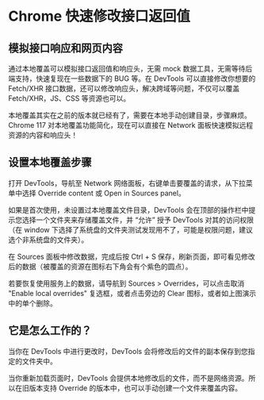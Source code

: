 # Chrome 快速修改接口返回值

## 模拟接口响应和网页内容

通过本地覆盖可以模拟接口返回值和响应头，无需 mock 数据工具，无需等待后端支持，快速复现在一些数据下的 BUG 等。在 DevTools 可以直接修改你想要的 Fetch/XHR 接口数据，还可以修改响应头，解决跨域等问题，不仅可以覆盖 Fetch/XHR，JS、CSS 等资源也可以。

本地覆盖其实在之前的版本就已经有了，需要在本地手动创建目录，步骤麻烦。Chrome 117 对本地覆盖功能简化，现在可以直接在 Network 面板快速模拟远程资源的内容和响应头！

## 设置本地覆盖步骤

打开 DevTools，导航至 Network 网络面板，右键单击要覆盖的请求，从下拉菜单中选择 Override content 或 Open in Sources panel。

如果是首次使用，未设置过本地覆盖文件目录，DevTools 会在顶部的操作栏中提示您选择一个文件夹来存储覆盖文件，并 “允许” 授予 DevTools 对其的访问权限（在 window 下选择了系统盘的文件夹测试发现用不了，可能是权限问题，建议选个非系统盘的文件夹）。

在 Sources 面板中修改数据，完成后按 Ctrl + S 保存，刷新页面，即可看见修改后的数据（被覆盖的资源在图标右下角会有个紫色的圆点）。

若要恢复使用服务上的数据，请导航到 Sources > Overrides，可以点击取消 "Enable local overrides" 复选框，或者点击旁边的 Clear 图标，或者如上图演示中的单个删除。


## 它是怎么工作的？

当你在 DevTools 中进行更改时，DevTools 会将修改后的文件的副本保存到您指定的文件夹中。

当你重新加载页面时，DevTools 会提供本地修改后的文件，而不是网络资源。所以在旧版本支持 Override 的版本中，也可以手动创建一个文件来覆盖内容。

